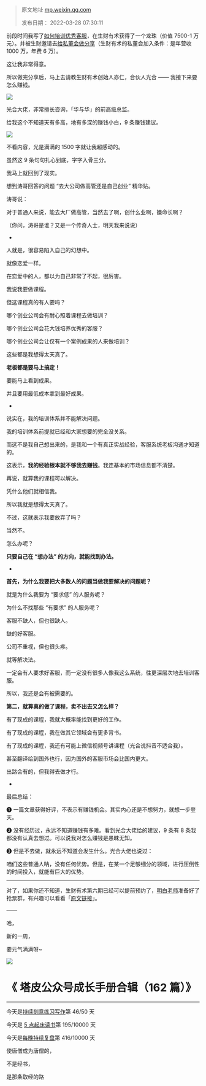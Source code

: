 > 原文地址 [mp.weixin.qq.com](https://mp.weixin.qq.com/s/ul9AbFIVsZBZzcyy8m_RKw)
>
> 发布日期： 2022-03-28 07:30:11

前段时间我写了[如何培训优秀客服](http://mp.weixin.qq.com/s?__biz=MzIwMzA5NTI3NQ==&mid=2649916862&idx=1&sn=43793b20199fd046b6f91c9c6f43042a&chksm=8ed2883ab9a5012c2529cffab4adfe36af22da10a433e64e03012cbcd19204bc7850f9f33467&scene=21#wechat_redirect)，在生财有术获得了一个龙珠（价值 7500-1 万元）。并被生财邀请去[给私董会做分享](http://mp.weixin.qq.com/s?__biz=MzIwMzA5NTI3NQ==&mid=2649917342&idx=1&sn=a611a82847feb9d2c83e3e0f91c701f3&chksm=8ed28a1ab9a5030c92b3919b1ce71113211ffb5efaba3be481499ead8af094a3ecd37c7b2d9c&scene=21#wechat_redirect)（生财有术的私董会加入条件：是年营收 1000 万，年费 6 万）。

这让我非常得意。

所以做完分享后，马上去请教生财有术创始人亦仁，合伙人光合 —— 我接下来要怎么赚钱。

![](https://mmbiz.qpic.cn/mmbiz_png/2qRZ6oIialECKLUR5wqZvBlyMlgsWs3cK7TlEdg4ZnT59Hj02C3ytPsFKicQ9ndYSPFayrbkeQJU9eBDsjQvHKEg/640?wx_fmt=png)

光合大佬，非常擅长咨询，「华与华」的前高级总监。 

给我这个不知道天有多高，地有多深的赚钱小白，9 条赚钱建议。

![](https://mmbiz.qpic.cn/mmbiz_png/2qRZ6oIialECKLUR5wqZvBlyMlgsWs3cKdpxibkzYKsYLLhP0iaWzjJW6GtRDuen0WwVCwaDpRodUmhq0iaOamGNfw/640?wx_fmt=png)

不看内容，光是满满的 1500 字就让我超感动的。

虽然这 9 条句句扎心到底，字字入骨三分。

我马上就回到了现实。

  

想到涛哥回答的问题 “去大公司做高管还是自己创业” 精华贴。

  

涛哥说：  

  

对于普通人来说，能去大厂做高管，当然去了啊，创什么业啊，嫌命长啊？

  

（你问，涛哥是谁？又是一个传奇人士，明天我来说说）

  

-  

  

人就是，很容易陷入自己的幻想中。

就像恋爱一样。

在恋爱中的人，都以为自己非常了不起，很厉害。

我说我要做课程。

但这课程真的有人要吗？

哪个创业公司会有耐心照着课程去做培训？

哪个创业公司会花大钱培养优秀的客服？

哪个创业公司会让仅有一个案例成果的人来做培训？

这些都是我想得太天真了。

**老板都是要马上搞定！**

要能马上看到成果。

并且要用最低成本拿到最好成果。

-

说实在，我的培训体系并不能解决问题。

我的培训体系前提就已经和大家想要的完全没关系。

而这不是我自己想出来的，是我和一个有真正实战经验，客服系统老板沟通才知道的。

这表示，**我的经验根本就不够我去赚钱**。我连基本的市场信息都不清楚。

再说，就算我的课程可以解决。

凭什么他们就相信我。

所以我就是想得太天真了。

  

不过，这就表示我要放弃了吗？

当然不。

怎么办呢？

**只要自己在 “想办法” 的方向，就能找到办法。**

-

**首先，为什么我要把大多数人的问题当做我要解决的问题呢？**

就是为什么我要为 “要求低” 的人服务呢？

为什么不找那些 “有要求” 的人服务呢？

客服不缺人，但也很缺人。

缺的好客服。

公司不重视，但也很头疼。

就等解决法。

一定会有人要求好客服，而一定没有很多人像我这么系统，往更深层次地去培训客服。

所以，我还是会有被需要的。

**第二，就算真的做了课程，卖不出去又怎么样？**

有了现成的课程，我就大概率能找到更好的工作。

有了现成的课程，我在做其它领域会有更多背书。

有了现成的课程，我还有可能上微信视频号讲课程（光合说抖音不适合我）。

甚至翻译给到国外也行，因为国外的客服市场会比国内更大。

出路会有的，但我得去做才行。

-

最后总结：  

❶ 一篇文章获得好评，不表示有赚钱机会。其实内心还是不想努力，就想一步登天。

  

❷ 没有经历过，永远不知道赚钱有多难。看到光合大佬给的建议，9 条有 8 条我都没有认真去想过。可以说我对怎么赚钱是愚昧无知。

  

❸ 但是不去做，就永远不知道会发生什么。光合大佬也说过：

  

咱们这些普通人呐，没有任何优势。但是，在某一个足够细分的领域，进行压倒性的时间投入，就能有巨大的优势。

  

* * *

  

对了，如果你还不知道，生财有术第六期已经可以提前预约了，[明白老师](http://mp.weixin.qq.com/s?__biz=MzIwMzA5NTI3NQ==&mid=2649917537&idx=1&sn=988cb0b5b94ee13aba1260aed10d7cba&chksm=8ed285e5b9a50cf36021882e7bd463166f1f11278fd41466ef77230f5cd273bf3d1cb3c869f8&scene=21#wechat_redirect)准备好了抢票群，有兴趣可以看看「[原文链接](http://mp.weixin.qq.com/s?__biz=MzIwMzA5NTI3NQ==&mid=2649918170&idx=1&sn=66739059aa9d437df621dba49728ffcf&chksm=8ed2875eb9a50e48ed8fca0f263287754ce5e0ede27a511f2ebc93c17a1445bda87d5b57fe54&scene=21#wechat_redirect)」。

  

——

哈，

新的一周，

要元气满满呀~

[![](https://mmbiz.qpic.cn/mmbiz_jpg/2qRZ6oIialEC7HvcceKwK6r9fNAJWFrPvjvY9saswZfTRsUhMib2GETky30roa7NibLF04g3Gs0yMUDeHtDepePsw/640?wx_fmt=jpeg)](https://mp.weixin.qq.com/s?__biz=MzIwMzA5NTI3NQ==&mid=2649917487&idx=1&sn=bcb7511180bc02d71ed255477345d157&chksm=8ed285abb9a50cbd7a69c7b53b6661ef81e0ab8532ba714c8176e9e164d8d42708a45494ae15&token=835924073&lang=zh_CN&scene=21#wechat_redirect)  

《 塔皮公众号成长手册合辑（162 篇）》
=====================

* * *

  

今天是[持续刻意练习写作](http://mp.weixin.qq.com/s?__biz=MzIwMzA5NTI3NQ==&mid=2649917473&idx=1&sn=820e2212df3f659eef0d03d83770cb9b&chksm=8ed285a5b9a50cb30d109fad21f8baeda4357633e89502e3eb09bb7fc3b916fc4030c9778522&scene=21#wechat_redirect)第 46/50 天

今天是 [5 点起床读书](https://mp.weixin.qq.com/s?__biz=MzIwMzA5NTI3NQ==&mid=2649910546&idx=1&sn=65b422dc1f32c5ed3ce3641cd94c698a&chksm=8ed26096b9a5e98079a1d9c6a6910fa5603a17b3767e9e908af827c0a843bbc0a8853e484493&token=1634201240&lang=zh_CN&scene=21#wechat_redirect)第 195/10000 天

今天是[每晚持续复盘](https://mp.weixin.qq.com/mp/appmsgalbum?__biz=MzIwMzA5NTI3NQ==&action=getalbum&album_id=1740274455186046978&scene=21#wechat_redirect)第 416/10000 天

  

使唐僧成为唐僧的，

不是经书，

是那条取经的路
